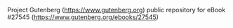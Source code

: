 Project Gutenberg (https://www.gutenberg.org) public repository for eBook #27545 (https://www.gutenberg.org/ebooks/27545)
